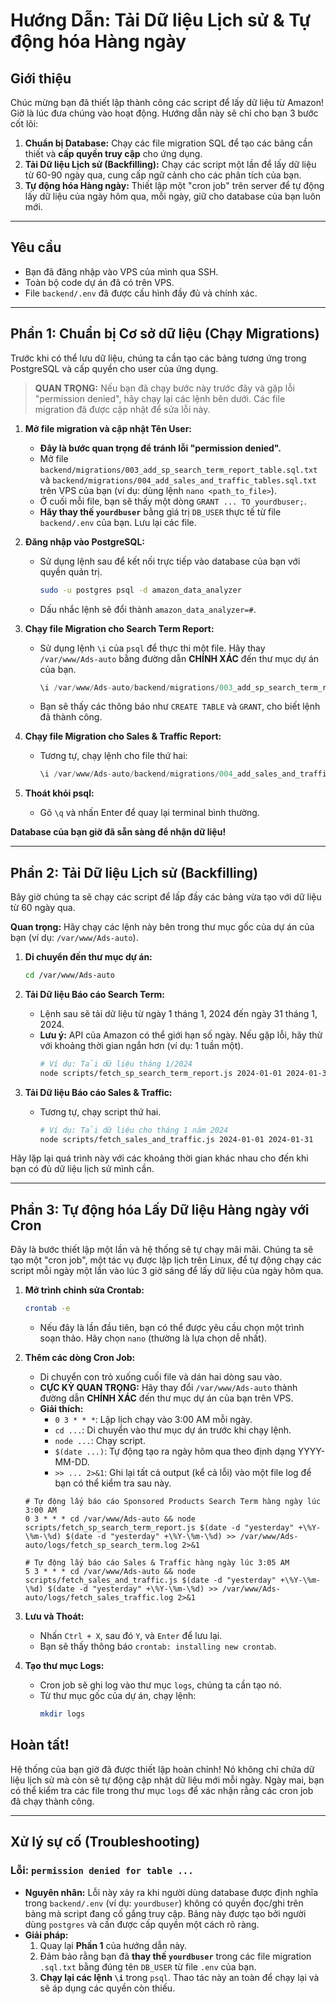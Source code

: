 # Hướng Dẫn: Tải Dữ liệu Lịch sử & Tự động hóa Hàng ngày

## Giới thiệu

Chúc mừng bạn đã thiết lập thành công các script để lấy dữ liệu từ Amazon! Giờ là lúc đưa chúng vào hoạt động. Hướng dẫn này sẽ chỉ cho bạn 3 bước cốt lõi:

1.  **Chuẩn bị Database:** Chạy các file migration SQL để tạo các bảng cần thiết và **cấp quyền truy cập** cho ứng dụng.
2.  **Tải Dữ liệu Lịch sử (Backfilling):** Chạy các script một lần để lấy dữ liệu từ 60-90 ngày qua, cung cấp ngữ cảnh cho các phân tích của bạn.
3.  **Tự động hóa Hàng ngày:** Thiết lập một "cron job" trên server để tự động lấy dữ liệu của ngày hôm qua, mỗi ngày, giữ cho database của bạn luôn mới.

---

## Yêu cầu

-   Bạn đã đăng nhập vào VPS của mình qua SSH.
-   Toàn bộ code dự án đã có trên VPS.
-   File `backend/.env` đã được cấu hình đầy đủ và chính xác.

---

## Phần 1: Chuẩn bị Cơ sở dữ liệu (Chạy Migrations)

Trước khi có thể lưu dữ liệu, chúng ta cần tạo các bảng tương ứng trong PostgreSQL và cấp quyền cho user của ứng dụng.

> **QUAN TRỌNG:** Nếu bạn đã chạy bước này trước đây và gặp lỗi "permission denied", hãy chạy lại các lệnh bên dưới. Các file migration đã được cập nhật để sửa lỗi này.

1.  **Mở file migration và cập nhật Tên User:**
    -   **Đây là bước quan trọng để tránh lỗi "permission denied".**
    -   Mở file `backend/migrations/003_add_sp_search_term_report_table.sql.txt` và `backend/migrations/004_add_sales_and_traffic_tables.sql.txt` trên VPS của bạn (ví dụ: dùng lệnh `nano <path_to_file>`).
    -   Ở cuối mỗi file, bạn sẽ thấy một dòng `GRANT ... TO yourdbuser;`.
    -   **Hãy thay thế `yourdbuser`** bằng giá trị `DB_USER` thực tế từ file `backend/.env` của bạn. Lưu lại các file.

2.  **Đăng nhập vào PostgreSQL:**
    -   Sử dụng lệnh sau để kết nối trực tiếp vào database của bạn với quyền quản trị.
        ```bash
        sudo -u postgres psql -d amazon_data_analyzer
        ```
    -   Dấu nhắc lệnh sẽ đổi thành `amazon_data_analyzer=#`.

3.  **Chạy file Migration cho Search Term Report:**
    -   Sử dụng lệnh `\i` của `psql` để thực thi một file. Hãy thay `/var/www/Ads-auto` bằng đường dẫn **CHÍNH XÁC** đến thư mục dự án của bạn.
        ```sql
        \i /var/www/Ads-auto/backend/migrations/003_add_sp_search_term_report_table.sql.txt
        ```
    -   Bạn sẽ thấy các thông báo như `CREATE TABLE` và `GRANT`, cho biết lệnh đã thành công.

4.  **Chạy file Migration cho Sales & Traffic Report:**
    -   Tương tự, chạy lệnh cho file thứ hai:
        ```sql
        \i /var/www/Ads-auto/backend/migrations/004_add_sales_and_traffic_tables.sql.txt
        ```

5.  **Thoát khỏi psql:**
    -   Gõ `\q` và nhấn Enter để quay lại terminal bình thường.

**Database của bạn giờ đã sẵn sàng để nhận dữ liệu!**

---

## Phần 2: Tải Dữ liệu Lịch sử (Backfilling)

Bây giờ chúng ta sẽ chạy các script để lấp đầy các bảng vừa tạo với dữ liệu từ 60 ngày qua.

**Quan trọng:** Hãy chạy các lệnh này bên trong thư mục gốc của dự án của bạn (ví dụ: `/var/www/Ads-auto`).

1.  **Di chuyển đến thư mục dự án:**
    ```bash
    cd /var/www/Ads-auto
    ```

2.  **Tải Dữ liệu Báo cáo Search Term:**
    -   Lệnh sau sẽ tải dữ liệu từ ngày 1 tháng 1, 2024 đến ngày 31 tháng 1, 2024.
    -   **Lưu ý:** API của Amazon có thể giới hạn số ngày. Nếu gặp lỗi, hãy thử với khoảng thời gian ngắn hơn (ví dụ: 1 tuần một).
        ```bash
        # Ví dụ: Tải dữ liệu tháng 1/2024
        node scripts/fetch_sp_search_term_report.js 2024-01-01 2024-01-31
        ```

3.  **Tải Dữ liệu Báo cáo Sales & Traffic:**
    -   Tương tự, chạy script thứ hai.
        ```bash
        # Ví dụ: Tải dữ liệu cho tháng 1 năm 2024
        node scripts/fetch_sales_and_traffic.js 2024-01-01 2024-01-31
        ```

Hãy lặp lại quá trình này với các khoảng thời gian khác nhau cho đến khi bạn có đủ dữ liệu lịch sử mình cần.

---

## Phần 3: Tự động hóa Lấy Dữ liệu Hàng ngày với Cron

Đây là bước thiết lập một lần và hệ thống sẽ tự chạy mãi mãi. Chúng ta sẽ tạo một "cron job", một tác vụ được lập lịch trên Linux, để tự động chạy các script mỗi ngày một lần vào lúc 3 giờ sáng để lấy dữ liệu của ngày hôm qua.

1.  **Mở trình chỉnh sửa Crontab:**
    ```bash
    crontab -e
    ```
    -   Nếu đây là lần đầu tiên, bạn có thể được yêu cầu chọn một trình soạn thảo. Hãy chọn `nano` (thường là lựa chọn dễ nhất).

2.  **Thêm các dòng Cron Job:**
    -   Di chuyển con trỏ xuống cuối file và dán hai dòng sau vào.
    -   **CỰC KỲ QUAN TRỌNG:** Hãy thay đổi `/var/www/Ads-auto` thành đường dẫn **CHÍNH XÁC** đến thư mục dự án của bạn trên VPS.
    -   **Giải thích:**
        -   `0 3 * * *`: Lập lịch chạy vào 3:00 AM mỗi ngày.
        -   `cd ...`: Di chuyển vào thư mục dự án trước khi chạy lệnh.
        -   `node ...`: Chạy script.
        -   `$(date ...)`: Tự động tạo ra ngày hôm qua theo định dạng YYYY-MM-DD.
        -   `>> ... 2>&1`: Ghi lại tất cả output (kể cả lỗi) vào một file log để bạn có thể kiểm tra sau này.

    ```cron
    # Tự động lấy báo cáo Sponsored Products Search Term hàng ngày lúc 3:00 AM
    0 3 * * * cd /var/www/Ads-auto && node scripts/fetch_sp_search_term_report.js $(date -d "yesterday" +\%Y-\%m-\%d) $(date -d "yesterday" +\%Y-\%m-\%d) >> /var/www/Ads-auto/logs/fetch_sp_search_term.log 2>&1

    # Tự động lấy báo cáo Sales & Traffic hàng ngày lúc 3:05 AM
    5 3 * * * cd /var/www/Ads-auto && node scripts/fetch_sales_and_traffic.js $(date -d "yesterday" +\%Y-\%m-\%d) $(date -d "yesterday" +\%Y-\%m-\%d) >> /var/www/Ads-auto/logs/fetch_sales_traffic.log 2>&1
    ```

3.  **Lưu và Thoát:**
    -   Nhấn `Ctrl + X`, sau đó `Y`, và `Enter` để lưu lại.
    -   Bạn sẽ thấy thông báo `crontab: installing new crontab`.

4.  **Tạo thư mục Logs:**
    -   Cron job sẽ ghi log vào thư mục `logs`, chúng ta cần tạo nó.
    -   Từ thư mục gốc của dự án, chạy lệnh:
        ```bash
        mkdir logs
        ```

## Hoàn tất!

Hệ thống của bạn giờ đã được thiết lập hoàn chỉnh! Nó không chỉ chứa dữ liệu lịch sử mà còn sẽ tự động cập nhật dữ liệu mới mỗi ngày. Ngày mai, bạn có thể kiểm tra các file trong thư mục `logs` để xác nhận rằng các cron job đã chạy thành công.

---

## Xử lý sự cố (Troubleshooting)

### Lỗi: `permission denied for table ...`

- **Nguyên nhân:** Lỗi này xảy ra khi người dùng database được định nghĩa trong `backend/.env` (ví dụ: `yourdbuser`) không có quyền đọc/ghi trên bảng mà script đang cố gắng truy cập. Bảng này được tạo bởi người dùng `postgres` và cần được cấp quyền một cách rõ ràng.
- **Giải pháp:**
    1. Quay lại **Phần 1** của hướng dẫn này.
    2. Đảm bảo rằng bạn đã **thay thế `yourdbuser`** trong các file migration `.sql.txt` bằng đúng tên `DB_USER` từ file `.env` của bạn.
    3. **Chạy lại các lệnh `\i`** trong `psql`. Thao tác này an toàn để chạy lại và sẽ áp dụng các quyền còn thiếu.